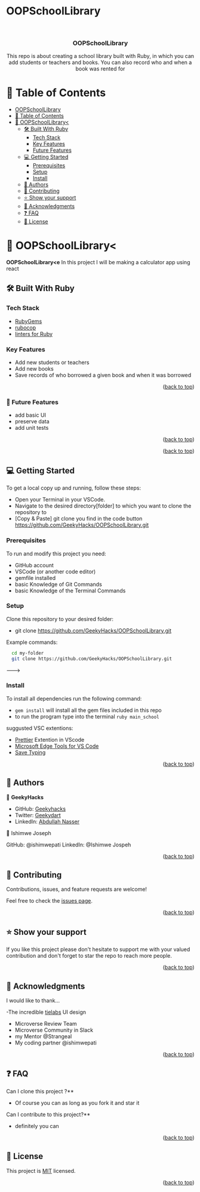 # OOPSchoolLibrary

<a name="readme-top"></a>

<div align="center">

  <br/>

  <h3><b>OOPSchoolLibrary</b></h3>
  <p>This repo is about creating a school library built with Ruby, in which you can add students or teachers and books. You can also record who and when a book was rented for </p>

</div>

# 📗 Table of Contents

- [OOPSchoolLibrary](#OOPSchoolLibrary)
- [📗 Table of Contents](#-table-of-contents)
- [📖 OOPSchoolLibrary< ](#OOPSchoolLibrary)
  - [🛠 Built With Ruby](#-built-with-ruby)
    - [Tech Stack ](#tech-stack-)
    - [Key Features ](#key-features-)
    - [Future Features ](#Future-features-)
  - [💻 Getting Started ](#-getting-started-)
    - [Prerequisites](#prerequisites)
    - [Setup](#setup)
    - [Install](#install)
  - [👥 Authors ](#-authors-)
  - [🤝 Contributing ](#-contributing-)
  - [⭐️ Show your support ](#️-show-your-support-)
  - [🙏 Acknowledgments ](#-acknowledgments-)
  - [❓ FAQ ](#-faq-)
  - [📝 License ](#-license-)

# 📖 OOPSchoolLibrary< <a name="about-project"></a>

**OOPSchoolLibrary<e**
In this project I will be making a calculator app using react

## 🛠 Built With <a name="built-with-ruby">Ruby</a>

### Tech Stack <a name="tech-stack"></a>

  <ul>
    <li><a href="https://guides.rubygems.org/rubygems-basics/">RubyGems</a></li>
    <li><a href="https://docs.rubocop.org/rubocop/installation.html">rubocop</a></li>
    <li><a href="https://github.com/microverseinc/linters-config/tree/master/ruby">linters for Ruby</a></li>
  </ul>

### Key Features <a name="key-features">

</a>

- Add new students or teachers
- Add new books
- Save records of who borrowed a given book and when it was borrowed

<p align="right">(<a href="#readme-top">back to top</a>)</p>

### 🔭 Future Features <a name="future-features">

</a>

- add basic UI
- preserve data
- add unit tests
 
<p align="right">(<a href="#readme-top">back to top</a>)</p>


<p align="right">(<a href="#readme-top">back to top</a>)</p>

## 💻 Getting Started <a name="getting-started"></a>

To get a local copy up and running, follow these steps:

- Open your Terminal in your VSCode.
- Navigate to the desired directory[folder] to which you want to clone the repository to
- [Copy & Paste] git clone you find in the code button https://github.com/GeekyHacks/OOPSchoolLibrary.git

### Prerequisites

To run and modify this project you need:

- GitHub account
- VSCode (or another code editor)
- gemfile installed
- basic Knowledge of Git Commands
- basic Knowledge of the Terminal Commands

### Setup

Clone this repository to your desired folder:

- git clone https://github.com/GeekyHacks/OOPSchoolLibrary.git

Example commands:

```sh
  cd my-folder
  git clone https://github.com/GeekyHacks/OOPSchoolLibrary.git

```

--->

### Install


To install all dependencies run the following command:
- `gem install` will install all the gem files included in this repo
- to run the program type into the terminal `ruby main_school` 

suggusted VSC extentions:

- [Prettier](https://marketplace.visualstudio.com/items?itemName=esbenp.prettier-vscode) Extention in VScode
- [Microsoft Edge Tools for VS Code](https://marketplace.visualstudio.com/items?itemName=ms-edgedevtools.vscode-edge-devtools)
- [Save Typing](https://marketplace.visualstudio.com/items?itemName=akhail.save-typing)

<p align="right">(<a href="#readme-top">back to top</a>)</p>

## 👥 Authors <a name="authors"></a>

👤 **GeekyHacks**

- GitHub: [Geekyhacks](https://github.com/GeekyHacks)
- Twitter: [Geekydart](https://twitter.com/GeekyDart)
- LinkedIn: [Abdullah Nasser](https://www.linkedin.com/in/abdullah-nasser-711625268/)

👤 Ishimwe Joseph

GitHub: @ishimwepati
LinkedIn: @Ishimwe Jospeh

<p align="right">(<a href="#readme-top">back to top</a>)</p>

## 🤝 Contributing <a name="contributing"></a>

Contributions, issues, and feature requests are welcome!

Feel free to check the [issues page](https://github.com/GeekyHacks/OOPSchoolLibrary/issues).

<p align="right">(<a href="#readme-top">back to top</a>)</p>

## ⭐️ Show your support <a name="support"></a>

If you like this project please don't hesitate to support me with your valued contribution and don't forget to star the repo to reach more
people.

<p align="right">(<a href="#readme-top">back to top</a>)</p>

## 🙏 Acknowledgments <a name="acknowledgements"></a>

I would like to thank...

-The incredible [tielabs](https://tielabs.com/product/sahifa-theme/) UI design

- Microverse Review Team
- Microverse Community in Slack
- my Mentor @Strangeal
- My coding partner @ishimwepati

<p align="right">(<a href="#readme-top">back to top</a>)</p>

## ❓ FAQ <a name="faq"></a>

Can I clone this project ?\*\*

- Of course you can as long as you fork it and star it

Can I contribute to this project?\*\*

- definitely you can

<p align="right">(<a href="#readme-top">back to top</a>)</p>

## 📝 License <a name="license"></a>

This project is [MIT](LICENSE) licensed.

<p align="right">(<a href="#readme-top">back to top</a>)</p>
